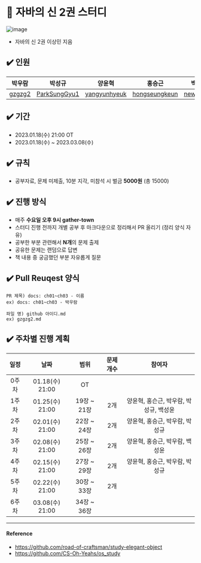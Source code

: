 # 📌 자바의 신 2권 스터디
![image](https://user-images.githubusercontent.com/56028408/210190251-af8b49ff-99d9-4a42-825e-af71a46f7385.png)
- 자바의 신 2권 이상민 지음

## ✔️ 인원
| 박우람 | 박성규 | 양윤혁 | 홍승근 | 백성윤 |
| ---| --- | --- | --- | ---- |
| [gzgzg2](https://github.com/gzgzg2)|[ParkSungGyu1](https://github.com/ParkSungGyu1)|[yangyunhyeuk](https://github.com/yangyunhyeuk) |[hongseungkeun](https://github.com/orgs/book-kitty/people/hongseungkeun) |[newbiebsy](https://github.com/newbiebsy) |
## ✔️ 기간
- 2023.01.18(수) 21:00 OT
- 2023.01.18(수) ~ 2023.03.08(수)

## ✔️ 규칙
- 공부자료, 문제 미제출, 10분 지각, 미참석 시 벌금 **5000원** (총 15000)

## ✔️ 진행 방식
- 매주 **수요일 오후 9시 gather-town**
- 스터디 진행 전까지 개별 공부 후 마크다운으로 정리해서 PR 올리기 (정리 양식 자유)
- 공부한 부분 관련해서 **N개**의 문제 출제
- 공유한 문제는 랜덤으로 답변
- 책 내용 중 궁금했던 부분 자유롭게 질문

## ✔️ Pull Reuqest 양식
```text
PR 제목) docs: ch01~ch03 - 이름
ex) docs: ch01~ch03 - 박우람

파일 명) github 아이디.md
ex) gzgzg2.md
```

## ✔️ 주차별 진행 계획
|일정|날짜|범위|문제 개수|참여자
|:--:|:--:|:--:|:--:|:--:|
|0주차| 01.18(수) 21:00|OT|| 
|1주차| 01.25(수) 21:00|19장 ~ 21장| 2개| 양윤혁, 홍슨근, 박우람, 박성규, 백성윤|
|2주차| 02.01(수) 21:00| 22장 ~ 24장| 2개| 양윤혁, 홍승근, 박우람, 박성규|
|3주차| 02.08(수) 21:00| 25장 ~ 26장| 2개 |양윤혁, 홍승근, 박우람, 백성윤 |
|4주차| 02.15(수) 21:00| 27장 ~ 29장| 2개 |양윤혁, 홍승근, 박우람, 박성규|
|5주차| 02.22(수) 21:00| 30장 ~ 33장| 2개 ||
|6주차| 03.08(수) 21:00| 34장 ~ 36장|||


---

#### Reference 
- https://github.com/road-of-craftsman/study-elegant-object
- https://github.com/CS-Oh-Yeahs/os_study    
